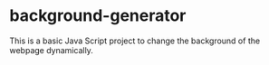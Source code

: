 # background-generator

This is a basic Java Script project to change the background of the webpage dynamically.
